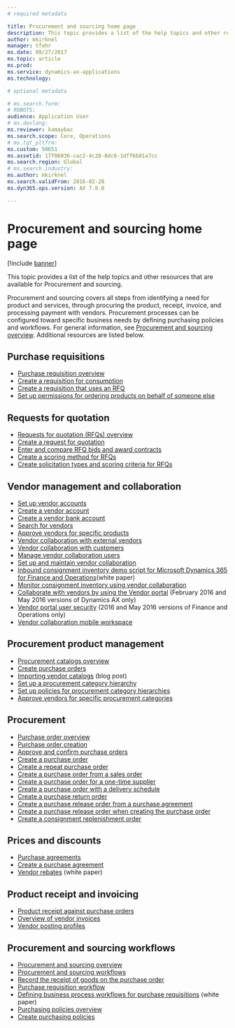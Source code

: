```yaml
---
# required metadata

title: Procurement and sourcing home page
description: This topic provides a list of the help topics and other resources that are available for Procurement and sourcing.
author: mkirknel
manager: tfehr
ms.date: 09/27/2017
ms.topic: article
ms.prod: 
ms.service: dynamics-ax-applications
ms.technology: 

# optional metadata

# ms.search.form: 
# ROBOTS: 
audience: Application User
# ms.devlang: 
ms.reviewer: kamaybac
ms.search.scope: Core, Operations
# ms.tgt_pltfrm: 
ms.custom: 50651
ms.assetid: 17f06036-cac2-4c28-8dc6-1dff6b81a7cc
ms.search.region: Global
# ms.search.industry: 
ms.author: mkirknel
ms.search.validFrom: 2016-02-28
ms.dyn365.ops.version: AX 7.0.0

---
```


# Procurement and sourcing home page

[!include [banner](../includes/banner.md)]

This topic provides a list of the help topics and other resources that are available for Procurement and sourcing.

Procurement and sourcing covers all steps from identifying a need for product and services, through procuring the product, receipt, invoice, and processing payment with vendors. Procurement processes can be configured toward specific business needs by defining purchasing policies and workflows. For general information, see [Procurement and sourcing overview](procurement-sourcing-overview.md). Additional resources are listed below.

## Purchase requisitions
-   [Purchase requisition overview](purchase-requisitions-overview.md)
-   [Create a requisition for consumption](tasks/create-requisition-consumption.md)
-   [Create a requisition that uses an RFQ](tasks/create-requisition-uses-rfq.md)
-   [Set up permissions for ordering products on behalf of someone else](tasks/set-up-permissions-ordering-products.md)

## Requests for quotation
-   [Requests for quotation (RFQs) overview](request-quotations.md)
-   [Create a request for quotation](tasks/create-request-quotation.md)
-   [Enter and compare RFQ bids and award contracts](tasks/enter-compare-rfq-bids-award-contracts.md)
-   [Create a scoring method for RFQs](tasks/create-scoring-method-rfqs.md)
-   [Create solicitation types and scoring criteria for RFQs](tasks/create-solicitation-types-scoring-criteria-rfqs.md)

## Vendor management and collaboration
-   [Set up vendor accounts](set-up-vendor-accounts.md)
-   [Create a vendor account](tasks/create-vendor-account.md)
-   [Create a vendor bank account](tasks/create-vendor-bank-account.md)
-   [Search for vendors](tasks/search-vendors.md)
-   [Approve vendors for specific products](tasks/approve-vendors-specific-products.md)
-   [Vendor collaboration with external vendors](vendor-collaboration-work-external-vendors.md)
-   [Vendor collaboration with customers](vendor-collaboration-work-customers-dynamics-365-operations.md)
-   [Manage vendor collaboration users](manage-vendor-collaboration-users.md)
-   [Set up and maintain vendor collaboration](set-up-maintain-vendor-collaboration.md)
-   [Inbound consignment inventory demo script for Microsoft Dynamics 365 for Finance and Operations](https://www.microsoft.com/en-us/download/details.aspx?id=101945)(white paper)
-   [Monitor consignment inventory using vendor collaboration](../inventory/tasks/monitor-consignment-inventory-vendor-collaboration.md)
-   [Collaborate with vendors by using the Vendor portal](collaborate-vendors-vendor-portal.md)  (February 2016 and May 2016 versions of Dynamics AX only)
-   [Vendor portal user security](configure-security-vendor-portal-users.md) (2016 and May 2016 versions of Finance and Operations only)
-   [Vendor collaboration mobile workspace](vendor-collaboration-mobile-workspace.md)

## Procurement product management
-   [Procurement catalogs overview](procurement-catalogs.md)
-   [Create purchase orders](tasks/create-procurement-catalog.md)
-   [Importing vendor catalogs](https://blogs.msdn.microsoft.com/dynamicsaxscm/2016/05/25/vendor-catalogs-in-dynamics-ax/) (blog post)
-   [Set up a procurement category hierarchy](tasks/set-up-procurement-category-hierarchy.md)
-   [Set up policies for procurement category hierarchies](tasks/set-up-policies-procurement-category-hierarchies.md)
-   [Approve vendors for specific procurement categories](tasks/approve-vendors-specific-procurement-categories.md)

## Procurement
-   [Purchase order overview](purchase-order-overview.md)
-   [Purchase order creation](purchase-order-creation.md)
-   [Approve and confirm purchase orders](purchase-order-approval-confirmation.md)
-   [Create a purchase order](tasks/create-purchase-order.md)
-   [Create a repeat purchase order](tasks/create-repeat-purchase-order.md)
-   [Create a purchase order from a sales order](../sales-marketing/tasks/create-purchase-order-sales-order.md)
-   [Create a purchase order for a one-time supplier](tasks/create-purchase-order-one-time-supplier.md)
-   [Create a purchase order with a delivery schedule](tasks/create-purchase-order-delivery-schedule.md)
-   [Create a purchase return order](tasks/create-purchase-return-order.md)
-   [Create a purchase release order from a purchase agreement](tasks/create-purchase-release-order-purchase-agreement.md)
-   [Create a purchase release order when creating the purchase order](tasks/create-purchase-release-order-creating-purchase-order.md)
-   [Create a consignment replenishment order](../inventory/tasks/create-consignment-replenishment-order.md)

## Prices and discounts
-   [Purchase agreements](purchase-agreements.md)
-   [Create a purchase agreement](tasks/create-purchase-agreement.md)
-   [Vendor rebates](https://mbs.microsoft.com/customersource/northamerica/AX/learning/documentation/white-papers/Vendor_rebates) (white paper)

## Product receipt and invoicing
-   [Product receipt against purchase orders](product-receipt-against-purchase-orders.md)
-   [Overview of vendor invoices](../../financials/accounts-payable/vendor-invoices-overview.md)
-   [Vendor posting profiles](../../financials/accounts-payable/vendor-posting-profiles.md)

## Procurement and sourcing workflows
-   [Procurement and sourcing overview](procurement-sourcing-overview.md)
-   [Procurement and sourcing workflows](procurement-sourcing-workflows.md)
-   [Record the receipt of goods on the purchase order](tasks/record-receipt-goods-purchase-order.md)
-   [Purchase requisition workflow](purchase-requisitions-workflow.md)
-   [Defining business process workflows for purchase requisitions](https://www.microsoft.com/en-us/download/details.aspx?id=101821) (white paper)
-   [Purchasing policies overview](purchase-policies.md)
-   [Create purchasing policies](tasks/create-purchasing-policies.md)



